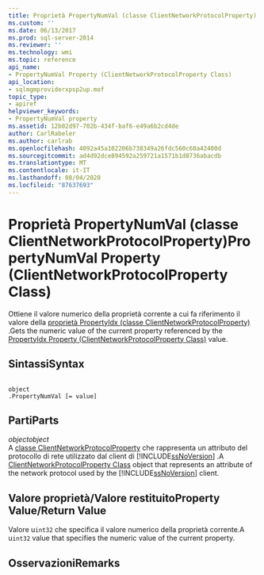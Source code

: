 ```yaml
---
title: Proprietà PropertyNumVal (classe ClientNetworkProtocolProperty) | Microsoft Docs
ms.custom: ''
ms.date: 06/13/2017
ms.prod: sql-server-2014
ms.reviewer: ''
ms.technology: wmi
ms.topic: reference
api_name:
- PropertyNumVal Property (ClientNetworkProtocolProperty Class)
api_location:
- sqlmgmproviderxpsp2up.mof
topic_type:
- apiref
helpviewer_keywords:
- PropertyNumVal property
ms.assetid: 12b02d97-702b-434f-baf6-e49a6b2cd4de
author: CarlRabeler
ms.author: carlrab
ms.openlocfilehash: 4092a45a102206b738349a26fdc560c60a42400d
ms.sourcegitcommit: ad4d92dce894592a259721a1571b1d8736abacdb
ms.translationtype: MT
ms.contentlocale: it-IT
ms.lasthandoff: 08/04/2020
ms.locfileid: "87637693"
---
```

# <a name="propertynumval-property-clientnetworkprotocolproperty-class"></a><span data-ttu-id="d868e-102">Proprietà PropertyNumVal (classe ClientNetworkProtocolProperty)</span><span class="sxs-lookup"><span data-stu-id="d868e-102">PropertyNumVal Property (ClientNetworkProtocolProperty Class)</span></span>
  <span data-ttu-id="d868e-103">Ottiene il valore numerico della proprietà corrente a cui fa riferimento il valore della [proprietà PropertyIdx (classe ClientNetworkProtocolProperty)](clientnetworkprotocolproperty-class.md) .</span><span class="sxs-lookup"><span data-stu-id="d868e-103">Gets the numeric value of the current property referenced by the [PropertyIdx Property (ClientNetworkProtocolProperty Class)](clientnetworkprotocolproperty-class.md) value.</span></span>  
  
## <a name="syntax"></a><span data-ttu-id="d868e-104">Sintassi</span><span class="sxs-lookup"><span data-stu-id="d868e-104">Syntax</span></span>  
  
```  
  
object  
.PropertyNumVal [= value]  
```  
  
## <a name="parts"></a><span data-ttu-id="d868e-105">Parti</span><span class="sxs-lookup"><span data-stu-id="d868e-105">Parts</span></span>  
 <span data-ttu-id="d868e-106">*object*</span><span class="sxs-lookup"><span data-stu-id="d868e-106">*object*</span></span>  
 <span data-ttu-id="d868e-107">A [classe ClientNetworkProtocolProperty](clientnetworkprotocolproperty-class.md) che rappresenta un attributo del protocollo di rete utilizzato dal client di [!INCLUDE[ssNoVersion](../../../includes/ssnoversion-md.md)] .</span><span class="sxs-lookup"><span data-stu-id="d868e-107">A [ClientNetworkProtocolProperty Class](clientnetworkprotocolproperty-class.md) object that represents an attribute of the network protocol used by the [!INCLUDE[ssNoVersion](../../../includes/ssnoversion-md.md)] client.</span></span>  
  
## <a name="property-valuereturn-value"></a><span data-ttu-id="d868e-108">Valore proprietà/Valore restituito</span><span class="sxs-lookup"><span data-stu-id="d868e-108">Property Value/Return Value</span></span>  
 <span data-ttu-id="d868e-109">Valore u`int32` che specifica il valore numerico della proprietà corrente.</span><span class="sxs-lookup"><span data-stu-id="d868e-109">A u`int32` value that specifies the numeric value of the current property.</span></span>  
  
## <a name="remarks"></a><span data-ttu-id="d868e-110">Osservazioni</span><span class="sxs-lookup"><span data-stu-id="d868e-110">Remarks</span></span>  
  
